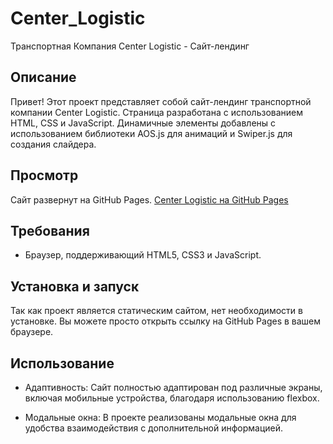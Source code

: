 # Center_Logistic

Транспортная Компания Center Logistic - Сайт-лендинг

## Описание

Привет! Этот проект представляет собой сайт-лендинг транспортной компании Center Logistic. Страница разработана с использованием HTML, CSS и JavaScript. Динамичные элементы добавлены с использованием библиотеки AOS.js для анимаций и Swiper.js для создания слайдера.

## Просмотр

Сайт развернут на GitHub Pages. [Center Logistic на GitHub Pages](https://alexx2210.github.io/Center_Logistic/)

## Требования

- Браузер, поддерживающий HTML5, CSS3 и JavaScript.

## Установка и запуск

Так как проект является статическим сайтом, нет необходимости в установке. Вы можете просто открыть ссылку на GitHub Pages в вашем браузере.

## Использование

- Адаптивность: Сайт полностью адаптирован под различные экраны, включая мобильные устройства, благодаря использованию flexbox.

- Модальные окна: В проекте реализованы модальные окна для удобства взаимодействия с дополнительной информацией.
